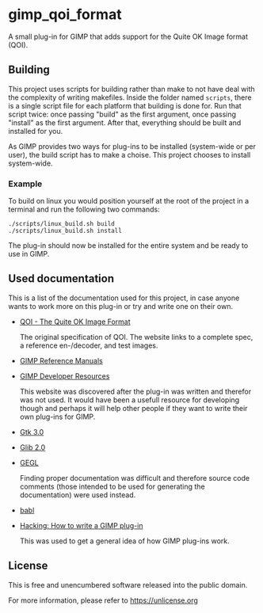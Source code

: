 # gimp_qoi_format

A small plug-in for GIMP that adds support for the Quite OK Image format (QOI).

## Building

This project uses scripts for building rather than make to not have deal with
the complexity of writing makefiles. Inside the folder named `scripts`, there
is a single script file for each platform that building is done for. Run that
script twice: once passing "build" as the first argument, once passing
"install" as the first argument. After that, everything should be built and
installed for you.

As GIMP provides two ways for plug-ins to be installed (system-wide or per
user), the build script has to make a choise. This project chooses to
install system-wide.

### Example

To build on linux you would position yourself at the root of the project in a
terminal and run the following two commands:

	./scripts/linux_build.sh build
	./scripts/linux_build.sh install

The plug-in should now be installed for the entire system and be ready to use
in GIMP.

## Used documentation

This is a list of the documentation used for this project, in case anyone wants
to work more on this plug-in or try and write one on their own.

* [QOI - The Quite OK Image Format](https://qoiformat.org)

	The original specification of QOI. The website links to a complete spec, a
	reference en-/decoder, and test images.

* [GIMP Reference Manuals](https://developer.gimp.org/api/2.0/index.html)
* [GIMP Developer Resources](https://developer.gimp.org)

	This website was discovered after the plug-in was written and therefor was
	not used. It would have been a usefull resource for developing though and
	perhaps it will help other people if they want to write their own plug-ins
	for GIMP.

* [Gtk 3.0](https://docs.gtk.org/gtk3/index.html)
* [Glib 2.0](https://docs.gtk.org/glib/index.html)
* [GEGL](https://gegl.org)

	Finding proper documentation was difficult and therefore source code
	comments (those intended to be used for generating the documentation) were
	used instead.

* [babl](https://www.gegl.org/babl/index.html)
* [Hacking: How to write a GIMP plug-in](https://www.wiki.gimp.org/wiki/Hacking:How_to_write_a_GIMP_plug-in)

	This was used to get a general idea of how GIMP plug-ins work.

## License

This is free and unencumbered software released into the public domain.

For more information, please refer to <https://unlicense.org>
